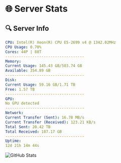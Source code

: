 # 🌐 Server Stats
## 🔍 Server Info
```yaml
CPU: Intel(R) Xeon(R) CPU E5-2699 v4 @ 1342.02MHz
CPU Usage: 0.70%
Cores: 44P | 88T
-----------------------------------
Memory:
Current Usage: 145.43 GB/503.74 GB
Available: 354.89 GB
-----------------------------------
Disk:
Current Usage: 59.16 GB/1.71 TB
Free: 1.57 TB
-----------------------------------
GPU:
No GPU detected
-----------------------------------
Network:
Current Transfer (Sent): 16.78 MB/s
Current Transfer (Received): 123.21 KB/s
Total Sent: 20.42 TB
Total Received: 187.17 GB
-----------------------------------
Uptime:
12d 21h 14m 44s
```
![GitHub Stats](https://img.shields.io/badge/Updated-2025-03-20_18:37:33-blue)